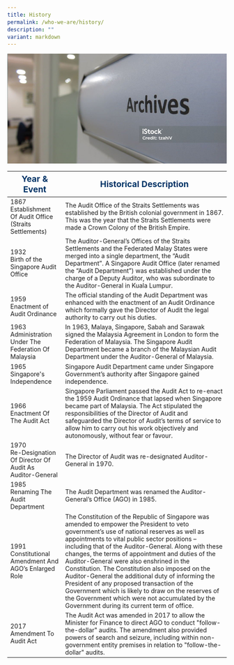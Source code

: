 ```yaml
---
title: History
permalink: /who-we-are/history/
description: ""
variant: markdown
---
```

![](/images/banner_history.png)
<table>
  <thead>
    <tr>
      <th style="font-weight: bold; color: #036; font-size: 1.2rem;">Year &amp; Event</th>
      <th style="font-weight: bold; color: #036; font-size: 1.2rem;">Historical Description</th>
    </tr>
  </thead>
  <tbody>
    <tr>
      <td>1867<br>Establishment Of Audit Office (Straits Settlements)</td>
      <td>The Audit Office of the Straits Settlements was established by the British colonial government in 1867. This was the year that the Straits Settlements were made a Crown Colony of the British Empire.</td>
    </tr>
    <tr>
      <td>1932<br>Birth of the Singapore Audit Office</td>
      <td>The Auditor-General’s Offices of the Straits Settlements and the Federated Malay States were merged into a single department, the “Audit Department”. A Singapore Audit Office (later renamed the “Audit Department”) was established under the charge of a Deputy Auditor, who was subordinate to the Auditor-General in Kuala Lumpur.</td>
    </tr>
    <tr>
      <td>1959<br>Enactment of Audit Ordinance</td>
      <td>The official standing of the Audit Department was enhanced with the enactment of an Audit Ordinance which formally gave the Director of Audit the legal authority to carry out his duties.</td>
    </tr>
    <tr>
      <td>1963<br>Administration Under The Federation Of Malaysia</td>
      <td>In 1963, Malaya, Singapore, Sabah and Sarawak signed the Malaysia Agreement in London to form the Federation of Malaysia. The Singapore Audit Department became a branch of the Malaysian Audit Department under the Auditor-General of Malaysia.</td>
    </tr>
    <tr>
      <td>1965<br>Singapore's Independence</td>
      <td>Singapore Audit Department came under Singapore Government’s authority after Singapore gained independence.</td>
    </tr>
    <tr>
      <td>1966<br>Enactment Of The Audit Act</td>
      <td>Singapore Parliament passed the Audit Act to re-enact the 1959 Audit Ordinance that lapsed when Singapore became part of Malaysia. The Act stipulated the responsibilities of the Director of Audit and safeguarded the Director of Audit’s terms of service to allow him to carry out his work objectively and autonomously, without fear or favour.</td>
    </tr>
    <tr>
      <td>1970<br>Re-Designation Of Director Of Audit As Auditor-General</td>
      <td>The Director of Audit was re-designated Auditor-General in 1970.</td>
    </tr>
    <tr>
      <td>1985<br>Renaming The Audit Department</td>
      <td>The Audit Department was renamed the Auditor-General’s Office (AGO) in 1985.</td>
    </tr>
    <tr>
      <td>1991<br>Constitutional Amendment And AGO’s Enlarged Role</td>
      <td>The Constitution of the Republic of Singapore was amended to empower the President to veto government’s use of national reserves as well as appointments to vital public sector positions – including that of the Auditor-General. Along with these changes, the terms of appointment and duties of the Auditor-General were also enshrined in the Constitution. The Constitution also imposed on the Auditor-General the additional duty of informing the President of any proposed transaction of the Government which is likely to draw on the reserves of the Government which were not accumulated by the Government during its current term of office.</td>
    </tr>
    <tr>
      <td>2017<br>Amendment To Audit Act</td>
      <td>The Audit Act was amended in 2017 to allow the Minister for Finance to direct AGO to conduct "follow-the-dollar" audits. The amendment also provided powers of search and seizure, including within non-government entity premises in relation to "follow-the-dollar" audits.</td>
    </tr>
  </tbody>
</table>
